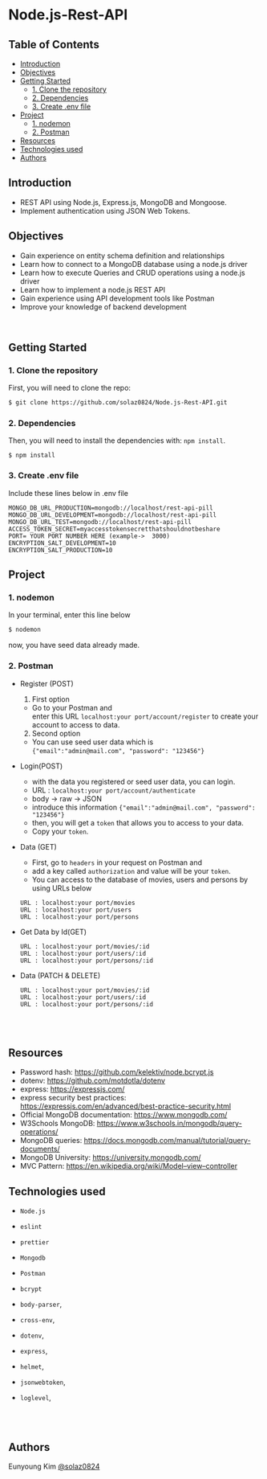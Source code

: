# Node.js-Rest-API<!-- omit in toc -->

## Table of Contents<!-- omit in toc -->

- [Introduction](#introduction)
- [Objectives](#objectives)
- [Getting Started](#getting-started)
  - [1. Clone the repository](#1-clone-the-repository)
  - [2. Dependencies](#2-dependencies)
  - [3. Create .env file](#3-create-env-file)
- [Project](#project)
  - [1. nodemon](#1-nodemon)
  - [2. Postman](#2-postman)
- [Resources](#resources)
- [Technologies used](#technologies-used)
- [Authors](#authors)

## Introduction

- REST API using Node.js, Express.js, MongoDB and Mongoose.
- Implement authentication using JSON Web Tokens.

## Objectives

- Gain experience on entity schema definition and relationships
- Learn how to connect to a MongoDB database using a node.js driver
- Learn how to execute Queries and CRUD operations using a node.js driver
- Learn how to implement a node.js REST API
- Gain experience using API development tools like Postman
- Improve your knowledge of backend development

<br>

## Getting Started

### 1. Clone the repository

First, you will need to clone the repo:

```bash
$ git clone https://github.com/solaz0824/Node.js-Rest-API.git
```

### 2. Dependencies

Then, you will need to install the dependencies with: `npm install`.

```
$ npm install
```

### 3. Create .env file

Include these lines below in .env file

```
MONGO_DB_URL_PRODUCTION=mongodb://localhost/rest-api-pill
MONGO_DB_URL_DEVELOPMENT=mongodb://localhost/rest-api-pill
MONGO_DB_URL_TEST=mongodb://localhost/rest-api-pill
ACCESS_TOKEN_SECRET=myaccesstokensecretthatshouldnotbeshare
PORT= YOUR PORT NUMBER HERE (example->  3000)
ENCRYPTION_SALT_DEVELOPMENT=10
ENCRYPTION_SALT_PRODUCTION=10

```

## Project

### 1. nodemon

In your terminal, enter this line below

```bash
$ nodemon
```

now, you have seed data already made.

### 2. Postman

- Register (POST)

  1. First option

  - Go to your Postman and <br> enter this URL
    `localhost:your port/account/register` to create your account to access to data.

  2.  Second option

  - You can use seed user data which is <br>
    `{"email":"admin@mail.com", "password": "123456"}`

- Login(POST)

  - with the data you registered or seed user data, you can login.
  - URL : `localhost:your port/account/authenticate`
  - body -> raw -> JSON
  - introduce this information `{"email":"admin@mail.com", "password": "123456"}`
  - then, you will get a `token` that allows you to access to your data.
  - Copy your `token`.

- Data (GET)

  - First, go to `headers` in your request on Postman and
  - add a key called `authorization` and value will be your `token`.
  - You can access to the database of movies, users and persons by using URLs below

  ```
  URL : localhost:your port/movies
  URL : localhost:your port/users
  URL : localhost:your port/persons
  ```

- Get Data by Id(GET)

  ```
  URL : localhost:your port/movies/:id
  URL : localhost:your port/users/:id
  URL : localhost:your port/persons/:id
  ```

- Data (PATCH & DELETE)
  ```
  URL : localhost:your port/movies/:id
  URL : localhost:your port/users/:id
  URL : localhost:your port/persons/:id
  ```

<br><br>

## Resources

- Password hash: https://github.com/kelektiv/node.bcrypt.js
- dotenv: https://github.com/motdotla/dotenv
- express: https://expressjs.com/
- express security best practices:
  https://expressjs.com/en/advanced/best-practice-security.html
- Official MongoDB documentation: https://www.mongodb.com/
- W3Schools MongoDB:
  https://www.w3schools.in/mongodb/query-operations/
- MongoDB queries: https://docs.mongodb.com/manual/tutorial/query-documents/
- MongoDB University: https://university.mongodb.com/
- MVC Pattern: https://en.wikipedia.org/wiki/Model–view–controller

## Technologies used

- `Node.js`
- `eslint`
- `prettier`
- `Mongodb`
- `Postman`
- `bcrypt`
- `body-parser`,
- `cross-env`,
- `dotenv`,
- `express`,
- `helmet`,
- `jsonwebtoken`,
- `loglevel`,

  <br><br>

## Authors

Eunyoung Kim [@solaz0824](https://github.com/solaz0824)
